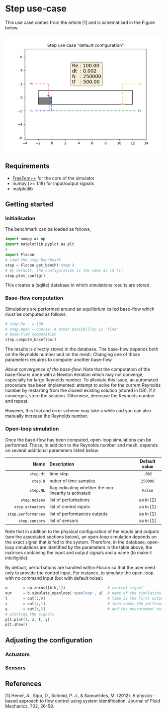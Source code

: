 # Step use-case

This use case comes from the article [1] and is schematised in the Figure below.

![Default configuration](./static/step_default.png)

## Requirements

* [FreeFem++](https://freefem.org/) for the core of the simulator
* numpy (>= 1.18) for input/output signals
* matplotlib

## Getting started

### Initialisation

The benchmark can be loaded as follows,

```python
import numpy as np
import matplotlib.pyplot as plt
#
import Flocon
# Load the step benchmark
step = Flocon.get_bench('step')
# By default, the configuration is the same as in [1]
step.plot_config()
```
This creates a (sqlite) database in which simulations results are stored.

### Base-flow computation

Simulations are performed around an equilibrium called base-flow which  must be computed as follows:

```python
# step.Re   = 100
# step.mesh ='coarse' # other possibility is 'fine'
# Base-flow computation
step.compute_baseflow()
```
The results is directly stored in the database. The base-flow depends both on the Reynolds number and on the mesh. Changing one of those parameters requires to computer another base-flow.


*About convergence of the base-flow:* Note that the computation of the base-flow is done with a Newton iteration which may not converge, especially for large Reynolds number. To alleviate this issue, an automated procedure has been implemented: attempt to solve for the current Reynolds number by restarting from the closest existing solution (stored in DB). If it converges, store the solution. Otherwise, decrease the Reynolds number and repeat.

However, this trial and error scheme may take a while and you can also manually increase the Reynolds number.

### Open-loop simulation

Once the base-flow has been computed, open-loop simulations can be performed. Those, in addition to the Reynolds number and mesh, depends on several additional parameters listed below.


|   Name              | Description                                            |  Default value |
|--------------------:|:-------------------------------------------------------|:--------------:|
| `step.dt`           | time step                                              |  `.002`        |
| `step.N`            | nuber of time samples                                  |  `250000`      |
| `step.NL`           | flag indicating whether the non-linearity is activated |  `False`       |
| `step.noises`       | list of perturbations                                  |  as in [1]     |
| `step.actuators`    | list of control inputs                                 |  as in [1]     |
| `step.performances` | list of performances outputs                           |  as in [1]     |
| `step.sensors`      | list of sensors                                        |  as in [1]     |

Note that in addition to the physical configuration of the inputs and outputs (see the associated sections below), an open-loop simulation depends on the exact signal that is fed to the system. Therefore, in the database, open-loop simulations are identified by the parameters in the table above, the matrices containing the input and output signals and a name (to make it intelligible).

By default, perturbations are handled within Flocon so that the user need only to provide the control input. For instance, to simulate the open-loop with no command input (but with default noise):

```python
u       = np.zeros([b.N,1])                   # control signal
out     = b.simulate_openloop('openloop', u)  # name of the simulation
t       = out[:,0]                            # time is the first output
z       = out[:,1]                            # then comes the performances outputs
y       = out[:,2]                            # and the measurement outputs
# plotting the signals
plt.plot(t, z, t, y)
plt.show()
```



## Adjusting the configuration

### Actuators
### Sensors

## References

[1] Hervé, A., Sipp, D., Schmid, P. J., & Samuelides, M. (2012). A physics-based approach to flow control using system identification. Journal of Fluid Mechanics, 702, 26-58.
